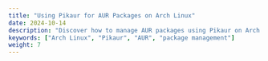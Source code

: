 ```yaml
---
title: "Using Pikaur for AUR Packages on Arch Linux"
date: 2024-10-14
description: "Discover how to manage AUR packages using Pikaur on Arch Linux."
keywords: ["Arch Linux", "Pikaur", "AUR", "package management"]
weight: 7
---
```

